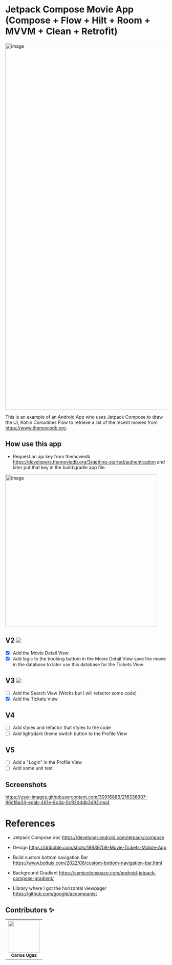 # Jetpack Compose Movie App (Compose + Flow + Hilt + Room + MVVM + Clean + Retrofit)

<img width="1141" alt="image" src="https://user-images.githubusercontent.com/30916886/215865185-2c72f73b-7eda-43a5-955f-103d195cecc5.png">

This is an example of an Android App who uses Jetpack Compose to draw the UI, Kotlin Coroutines Flow to retrieve a list of the recent movies from https://www.themoviedb.org.

## How use this app
- Request an api key from themoviedb https://developers.themoviedb.org/3/getting-started/authentication and later put that key in the build.gradle app file.
<img width="474" alt="image" src="https://user-images.githubusercontent.com/30916886/215863998-a1dc026c-3b3c-45c6-a8fc-478302d85b6a.png">

## V2 ![](https://geps.dev/progress/100)
- [X] Add the Movie Detail View
- [X] Add logic to the booking buttom in the Movie Detail View save the movie in the database to later use this database for the Tickets View

## V3 ![](https://geps.dev/progress/90)
- [ ] Add the Search View (Works but I will refactor some code)
- [X] Add the Tickets View

## V4
- [ ] Add styles and refactor that styles to the code
- [ ] Add light/dark theme switch button to the Profile View

## V5
- [ ] Add a "Login" in the Profile View
- [ ] Add some unit test

## Screenshots

https://user-images.githubusercontent.com/30916886/216336907-96c18a34-edab-461e-8c4a-0c92d4db3d92.mp4

# References

- Jetpack Compose doc https://developer.android.com/jetpack/compose

- Design https://dribbble.com/shots/18839708-Movie-Tickets-Mobile-App

- Build custom bottom navigation Bar https://www.boltuix.com/2022/08/custom-bottom-navigation-bar.html

- Background Gradient https://semicolonspace.com/android-jetpack-compose-gradient/

- Library where I got the horizontal viewpager https://github.com/google/accompanist

## Contributors ✨

<!-- ALL-CONTRIBUTORS-LIST:START - Do not remove or modify this section -->
<!-- prettier-ignore-start -->
<!-- markdownlint-disable -->
<table>
  <tr>
    <td align="center"><a href="https://github.com/carlosgub"><img src="https://avatars1.githubusercontent.com/u/30916886?s=460&v=4" width="100px;" alt=""/><br /><sub><b>Carlos Ugaz</b></sub></a><br /></td>
  </tr>
</table>
